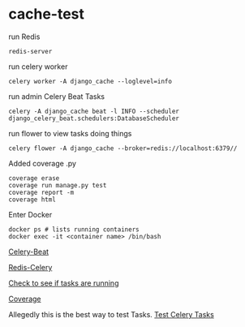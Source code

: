 # cache-test

run Redis

```
redis-server
```

run celery worker

```
celery worker -A django_cache --loglevel=info
```

run admin Celery Beat Tasks

```
celery -A django_cache beat -l INFO --scheduler django_celery_beat.schedulers:DatabaseScheduler
```

run flower to view tasks doing things

```
celery flower -A django_cache --broker=redis://localhost:6379//
```

Added coverage .py

```
coverage erase
coverage run manage.py test
coverage report -m
coverage html

```

Enter Docker

```
docker ps # lists running containers
docker exec -it <container name> /bin/bash

```

[Celery-Beat](https://www.merixstudio.com/blog/django-celery-beat/)

[Redis-Celery](https://stackabuse.com/asynchronous-tasks-in-django-with-redis-and-celery/)

[Check to see if tasks are running](https://www.vinta.com.br/blog/2017/how-make-sure-celery-beat-tasks-are-working/)

[Coverage](https://coverage.readthedocs.io/en/v4.5.x/index.html)

Allegedly this is the best way to test Tasks.
[Test Celery Tasks](https://www.distributedpython.com/2018/05/01/unit-testing-celery-tasks/)
